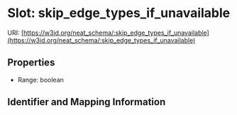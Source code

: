 # Slot: skip_edge_types_if_unavailable

URI: [https://w3id.org/neat_schema/:skip_edge_types_if_unavailable](https://w3id.org/neat_schema/:skip_edge_types_if_unavailable)



<!-- no inheritance hierarchy -->


## Properties

 * Range: boolean



## Identifier and Mapping Information






